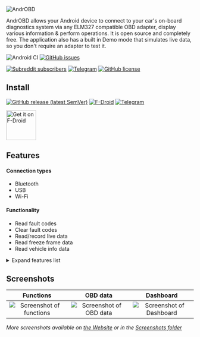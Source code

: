 ![AndrOBD](fastlane/metadata/android/en-US/images/tvBanner.png)

AndrOBD allows your Android device to connect to your car's on-board diagnostics system via any ELM327 compatible OBD adapter, display various information & perform operations.
It is open source and completely free. The application also has a built in Demo mode that simulates live data, so you don't require an adapter to test it.

![Android CI](https://github.com/fr3ts0n/AndrOBD/workflows/Android%20CI/badge.svg)
[![GitHub issues](https://img.shields.io/github/issues/fr3ts0n/AndrOBD?color=red)](https://github.com/fr3ts0n/AndrOBD/issues)

[![Subreddit subscribers](https://img.shields.io/reddit/subreddit-subscribers/AndrOBD?color=orange)](https://www.reddit.com/r/AndrOBD/)
[![Telegram](https://img.shields.io/badge/chat-on%20Telegram-blue)](https://t.me/joinchat/G60ltQv5CCEQ94BZ5yWQbg)
[![GitHub license](https://img.shields.io/github/license/fr3ts0n/AndrOBD?color=lightgrey)](https://github.com/fr3ts0n/AndrOBD/blob/master/LICENSE)

## Install

[![GitHub release (latest SemVer)](https://img.shields.io/github/v/release/fr3ts0n/AndrOBD?label=latest%20version&sort=semver)](https://github.com/fr3ts0n/AndrOBD/releases)
[![F-Droid](https://img.shields.io/f-droid/v/com.fr3ts0n.ecu.gui.androbd)](https://f-droid.org/en/packages/com.fr3ts0n.ecu.gui.androbd/)
[![Telegram](https://img.shields.io/badge/alpha/beta-on%20Telegram-blue)](https://t.me/AndrOBD_dev)

[<img src="https://f-droid.org/badge/get-it-on.png" alt="Get it on F-Droid" height="80">](https://f-droid.org/packages/com.fr3ts0n.ecu.gui.androbd/)

##  Features

#### Connection types
* Bluetooth
* USB
* Wi-Fi

#### Functionality

* Read fault codes
* Clear fault codes
* Read/record live data
* Read freeze frame data
* Read vehicle info data

<details>
  <summary>Expand features list</summary>
  
#### Additional features

* Day/Night view
* Data charts
* Dashboard
* Head up display
* Save recorded data
* Load recorded data (for analysis)
* CSV export

#### Customisation of PID data

* PID data items
* Data conversions

#### Plugin extension support

* Development: [AndrOBD-Plugin repository](https://github.com/fr3ts0n/AndrOBD-Plugin)
* Available Plugins:
  * [MQTT publisher](https://f-droid.org/en/packages/com.fr3ts0n.androbd.plugin.mqtt/) - Publish OBD data to MQTT broker
  * [GpsProvider](https://f-droid.org/en/packages/com.fr3ts0n.androbd.plugin.gpsprovider/) - Provide GPS data to AndrOBD
  * [SensorProvider](https://f-droid.org/en/packages/com.fr3ts0n.androbd.plugin.sensorprovider/) - Provide Accelerometer data to AndrOBD

#### Native language support
 
* translatable via [weblate.org](https://hosted.weblate.org/engage/androbd/)
  * [Program dialogs](https://hosted.weblate.org/projects/androbd/strings/)
  * [OBD data descriptions](https://hosted.weblate.org/projects/androbd/obd-data-descriptions/)
  * [Fault code descriptions](https://hosted.weblate.org/projects/androbd/fault-codes/)

</details>

## Screenshots

| Functions | OBD data | Dashboard |
| :--: | :--: | :--: |
| ![Screenshot of functions](/fastlane/metadata/android/en-US/images/phoneScreenshots/Screenshot_02.png) | ![Screenshot of OBD data](/fastlane/metadata/android/en-US/images/phoneScreenshots/Screenshot_06.png) | ![Screenshot of Dashboard](/fastlane/metadata/android/en-US/images/phoneScreenshots/Screenshot_09.png) |

*More screenshots available on [the Website](https://fr3ts0n.github.io/AndrOBD/) or in the [Screenshots folder](https://github.com/fr3ts0n/AndrOBD/tree/master/fastlane/metadata/android/en-US/images/phoneScreenshots)*







